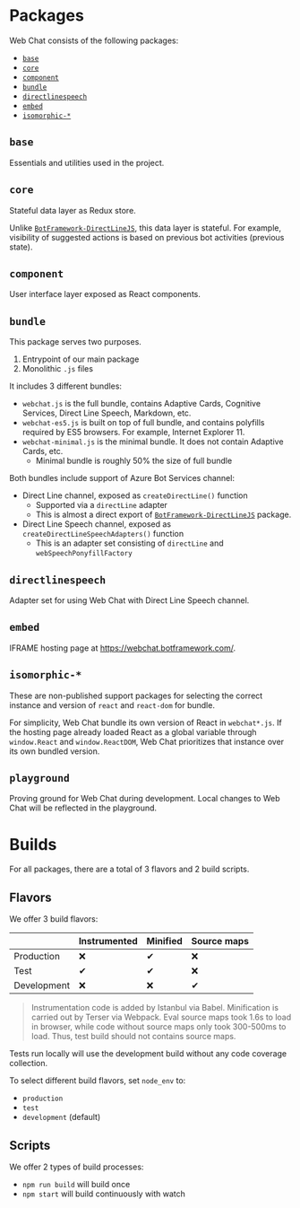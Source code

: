 # Packages

Web Chat consists of the following packages:

-  [`base`](#bae)
-  [`core`](#core)
-  [`component`](#component)
-  [`bundle`](#bundle)
-  [`directlinespeech`](#directlinespeech)
-  [`embed`](#embed)
-  [`isomorphic-*`](#isomorphic-*)

## `base`

Essentials and utilities used in the project.

## `core`

Stateful data layer as Redux store.

Unlike [`BotFramework-DirectLineJS`](https://npmjs.com/package/botframework-directlinejs), this data layer is stateful. For example, visibility of suggested actions is based on previous bot activities (previous state).

## `component`

User interface layer exposed as React components.

## `bundle`

This package serves two purposes.

1. Entrypoint of our main package
1. Monolithic `.js` files

It includes 3 different bundles:

-  `webchat.js` is the full bundle, contains Adaptive Cards, Cognitive Services, Direct Line Speech, Markdown, etc.
-  `webchat-es5.js` is built on top of full bundle, and contains polyfills required by ES5 browsers. For example, Internet Explorer 11.
-  `webchat-minimal.js` is the minimal bundle. It does not contain Adaptive Cards, etc.
   -  Minimal bundle is roughly 50% the size of full bundle

Both bundles include support of Azure Bot Services channel:

-  Direct Line channel, exposed as `createDirectLine()` function
   -  Supported via a `directLine` adapter
   -  This is almost a direct export of [`BotFramework-DirectLineJS`](https://npmjs.com/package/botframework-directlinejs) package.
-  Direct Line Speech channel, exposed as `createDirectLineSpeechAdapters()` function
   -  This is an adapter set consisting of `directLine` and `webSpeechPonyfillFactory`

## `directlinespeech`

Adapter set for using Web Chat with Direct Line Speech channel.

## `embed`

IFRAME hosting page at https://webchat.botframework.com/.

## `isomorphic-*`

These are non-published support packages for selecting the correct instance and version of `react` and `react-dom` for bundle.

For simplicity, Web Chat bundle its own version of React in `webchat*.js`. If the hosting page already loaded React as a global variable through `window.React` and `window.ReactDOM`, Web Chat prioritizes that instance over its own bundled version.

## `playground`

Proving ground for Web Chat during development. Local changes to Web Chat will be reflected in the playground.

# Builds

For all packages, there are a total of 3 flavors and 2 build scripts.

## Flavors

We offer 3 build flavors:

|             | Instrumented | Minified | Source maps |
| ----------- | ------------ | -------- | ----------- |
| Production  | ❌           | ✔       | ❌          |
| Test        | ✔           | ✔       | ❌          |
| Development | ❌           | ❌       | ✔          |

> Instrumentation code is added by Istanbul via Babel.
> Minification is carried out by Terser via Webpack.
> Eval source maps took 1.6s to load in browser, while code without source maps only took 300-500ms to load. Thus, test build should not contains source maps.

Tests run locally will use the development build without any code coverage collection.

To select different build flavors, set `node_env` to:

-  `production`
-  `test`
-  `development` (default)

## Scripts

We offer 2 types of build processes:

-  `npm run build` will build once
-  `npm start` will build continuously with watch
